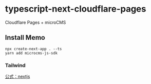 # typescript-next-cloudflare-pages

Cloudflare Pages + microCMS

## Install Memo

```
npx create-next-app . --ts
yarn add microcms-js-sdk
```

### Tailwind

[公式：nextjs](https://tailwindcss.com/docs/guides/nextjs)
